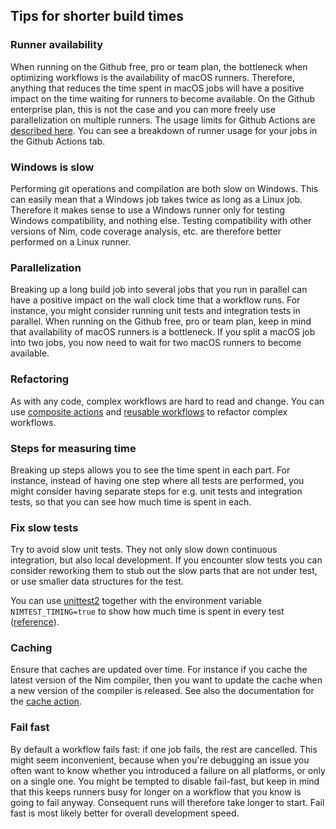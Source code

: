 Tips for shorter build times
----------------------------

### Runner availability ###

When running on the Github free, pro or team plan, the bottleneck when
optimizing workflows is the availability of macOS runners. Therefore, anything
that reduces the time spent in macOS jobs will have a positive impact on the
time waiting for runners to become available. On the Github enterprise plan,
this is not the case and you can more freely use parallelization on multiple
runners. The usage limits for Github Actions are [described here][limits]. You
can see a breakdown of runner usage for your jobs in the Github Actions tab.

### Windows is slow ###

Performing git operations and compilation are both slow on Windows. This can
easily mean that a Windows job takes twice as long as a Linux job. Therefore it
makes sense to use a Windows runner only for testing Windows compatibility, and
nothing else. Testing compatibility with other versions of Nim, code coverage
analysis, etc. are therefore better performed on a Linux runner.

### Parallelization ###

Breaking up a long build job into several jobs that you run in parallel can have
a positive impact on the wall clock time that a workflow runs. For instance, you
might consider running unit tests and integration tests in parallel. When
running on the Github free, pro or team plan, keep in mind that availability of
macOS runners is a bottleneck. If you split a macOS job into two jobs, you now
need to wait for two macOS runners to become available.

### Refactoring ###

As with any code, complex workflows are hard to read and change. You can use
[composite actions][composite] and [reusable workflows][reusable] to refactor
complex workflows.

### Steps for measuring time

Breaking up steps allows you to see the time spent in each part. For instance,
instead of having one step where all tests are performed, you might consider
having separate steps for e.g. unit tests and integration tests, so that you can
see how much time is spent in each.

### Fix slow tests ###

Try to avoid slow unit tests. They not only slow down continuous integration,
but also local development. If you encounter slow tests you can consider
reworking them to stub out the slow parts that are not under test, or use
smaller data structures for the test.

You can use [unittest2][unittest2] together with the environment variable
`NIMTEST_TIMING=true` to show how much time is spent in every test
([reference][testtime]).

### Caching ###

Ensure that caches are updated over time. For instance if you cache the latest
version of the Nim compiler, then you want to update the cache when a new
version of the compiler is released. See also the documentation
for the [cache action][cache].

### Fail fast ###

By default a workflow fails fast: if one job fails, the rest are cancelled. This
might seem inconvenient, because when you're debugging an issue you often want
to know whether you introduced a failure on all platforms, or only on a single
one. You might be tempted to disable fail-fast, but keep in mind that this keeps
runners busy for longer on a workflow that you know is going to fail anyway.
Consequent runs will therefore take longer to start. Fail fast is most likely
better for overall development speed.

[composite]: https://docs.github.com/en/actions/creating-actions/creating-a-composite-action
[reusable]: https://docs.github.com/en/actions/using-workflows/reusing-workflows
[cache]: https://github.com/actions/cache/blob/main/workarounds.md#update-a-cache
[unittest2]: https://github.com/status-im/nim-unittest2
[testtime]: https://github.com/status-im/nim-unittest2/pull/12
[limits]: https://docs.github.com/en/actions/learn-github-actions/usage-limits-billing-and-administration#usage-limits
